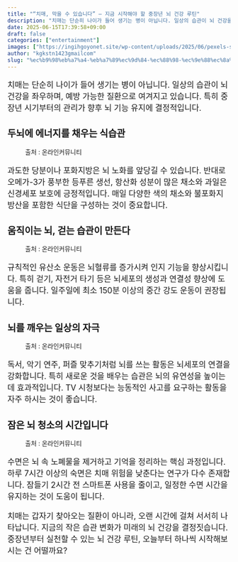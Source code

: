 ```yaml
---
title: "“치매, 막을 수 있습니다” – 지금 시작해야 할 중장년 뇌 건강 루틴"
description: "치매는 단순히 나이가 들어 생기는 병이 아닙니다. 일상의 습관이 뇌 건강을 좌우하며, 예방 가능한 질환으로 여겨지고 있습니다. 특히 중장년 시기부터의 관리가 향후 뇌 기능 유지에 결정적입니다."
date: 2025-06-15T17:39:58+09:00
draft: false
categories: ["entertainment"]
images: ["https://ingihgoyonet.site/wp-content/uploads/2025/06/pexels-supliful-14744702-1024x683.jpg", "https://ingihgoyonet.site/wp-content/uploads/2025/06/pexels-cottonbro-5914907-1024x683.jpg", "https://ingihgoyonet.site/wp-content/uploads/2025/06/pexels-juanpphotoandvideo-1246437-1024x683.jpg", "https://ingihgoyonet.site/wp-content/uploads/2025/06/pexels-anna-nekrashevich-6604845-1-683x1024.jpg"]
author: "kgkstn1423gmailcom"
slug: "%ec%b9%98%eb%a7%a4-%eb%a7%89%ec%9d%84-%ec%88%98-%ec%9e%88%ec%8a%b5%eb%8b%88%eb%8b%a4-%ec%a7%80%ea%b8%88-%ec%8b%9c%ec%9e%91%ed%95%b4%ec%95%bc-%ed%95%a0-%ec%a4%91%ec%9e%a5"
---
```


<p style="font-size:18px">치매는 단순히 나이가 들어 생기는 병이 아닙니다. 일상의 습관이 뇌 건강을 좌우하며, 예방 가능한 질환으로 여겨지고 있습니다. 특히 중장년 시기부터의 관리가 향후 뇌 기능 유지에 결정적입니다.</p> <h2 >두뇌에 에너지를 채우는 식습관</h2> <figure ><img src="https://ingihgoyonet.site/wp-content/uploads/2025/06/pexels-supliful-14744702-1024x683.jpg" alt="" style="aspect-ratio:16/9;object-fit:cover"/><figcaption >출처 : 온라인커뮤니티</figcaption></figure> <p style="font-size:18px">과도한 당분이나 포화지방은 뇌 노화를 앞당길 수 있습니다. 반대로 오메가-3가 풍부한 등푸른 생선, 항산화 성분이 많은 채소와 과일은 신경세포 보호에 긍정적입니다. 매일 다양한 색의 채소와 불포화지방산을 포함한 식단을 구성하는 것이 중요합니다.</p> <h2 >움직이는 뇌, 걷는 습관이 만든다</h2> <figure ><img src="https://ingihgoyonet.site/wp-content/uploads/2025/06/pexels-cottonbro-5914907-1024x683.jpg" alt="" style="aspect-ratio:16/9;object-fit:cover"/><figcaption >출처 : 온라인커뮤니티</figcaption></figure> <p style="font-size:18px">규칙적인 유산소 운동은 뇌혈류를 증가시켜 인지 기능을 향상시킵니다. 특히 걷기, 자전거 타기 등은 뇌세포의 생성과 연결성 향상에 도움을 줍니다. 일주일에 최소 150분 이상의 중간 강도 운동이 권장됩니다.</p> <h2 >뇌를 깨우는 일상의 자극</h2> <figure ><img src="https://ingihgoyonet.site/wp-content/uploads/2025/06/pexels-juanpphotoandvideo-1246437-1024x683.jpg" alt="" style="aspect-ratio:16/9;object-fit:cover"/><figcaption >출처 : 온라인커뮤니티</figcaption></figure> <p style="font-size:18px">독서, 악기 연주, 퍼즐 맞추기처럼 뇌를 쓰는 활동은 뇌세포의 연결을 강화합니다. 특히 새로운 것을 배우는 습관은 뇌의 유연성을 높이는 데 효과적입니다. TV 시청보다는 능동적인 사고를 요구하는 활동을 자주 하시는 것이 좋습니다.</p> <h2 >잠은 뇌 청소의 시간입니다</h2> <figure ><img src="https://ingihgoyonet.site/wp-content/uploads/2025/06/pexels-anna-nekrashevich-6604845-1-683x1024.jpg" alt="" style="aspect-ratio:16/9;object-fit:cover"/><figcaption >출처 : 온라인커뮤니티</figcaption></figure> <p style="font-size:18px">수면은 뇌 속 노폐물을 제거하고 기억을 정리하는 핵심 과정입니다. 하루 7시간 이상의 숙면은 치매 위험을 낮춘다는 연구가 다수 존재합니다. 잠들기 2시간 전 스마트폰 사용을 줄이고, 일정한 수면 시간을 유지하는 것이 도움이 됩니다.</p> <p style="font-size:18px">치매는 갑자기 찾아오는 질환이 아니라, 오랜 시간에 걸쳐 서서히 나타납니다. 지금의 작은 습관 변화가 미래의 뇌 건강을 결정짓습니다. 중장년부터 실천할 수 있는 뇌 건강 루틴, 오늘부터 하나씩 시작해보시는 건 어떨까요?</p>